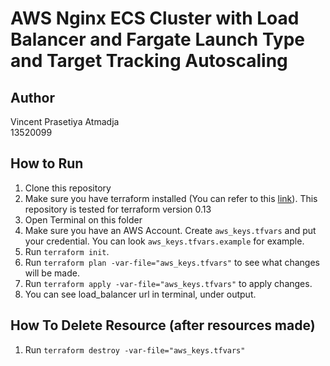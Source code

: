 # AWS Nginx ECS Cluster with Load Balancer and Fargate Launch Type and Target Tracking Autoscaling

## Author

Vincent Prasetiya Atmadja  
13520099

## How to Run

1. Clone this repository
2. Make sure you have terraform installed (You can refer to this [link](https://developer.hashicorp.com/terraform/tutorials/aws-get-started/install-cli)). This repository is tested for terraform version 0.13
3. Open Terminal on this folder
4. Make sure you have an AWS Account. Create ```aws_keys.tfvars``` and put  your credential. You can look ```aws_keys.tfvars.example``` for example.
5. Run ```terraform init```.
6. Run ```terraform plan -var-file="aws_keys.tfvars"``` to see what changes will be made.
7. Run ```terraform apply -var-file="aws_keys.tfvars"``` to apply changes.
8. You can see load_balancer url in terminal, under output.

## How To Delete Resource (after resources made)

1. Run ```terraform destroy -var-file="aws_keys.tfvars"```